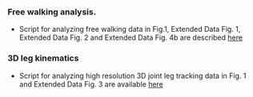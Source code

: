 ### Free walking analysis.
- Script for analyzing free walking data in Fig.1, Extended Data Fig. 1, Extended Data Fig. 2 and Extended Data Fig. 4b are described [here](https://github.com/bidaye-lab/Sapkal_et_al_2024/blob/main/Figure1/free-walking/scripts/freeWalkingAnalysis_fig1_paper.m)

### 3D leg kinematics
- Script for analyzing high resolution 3D joint leg tracking data in Fig. 1 and Extended Data Fig. 3 are available [here](https://github.com/bidaye-lab/Sapkal_et_al_2024/blob/main/Figure1/Kinematic_analysis.ipynb)

